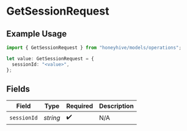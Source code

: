 # GetSessionRequest

## Example Usage

```typescript
import { GetSessionRequest } from "honeyhive/models/operations";

let value: GetSessionRequest = {
  sessionId: "<value>",
};
```

## Fields

| Field              | Type               | Required           | Description        |
| ------------------ | ------------------ | ------------------ | ------------------ |
| `sessionId`        | *string*           | :heavy_check_mark: | N/A                |